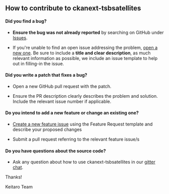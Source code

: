 ## How to contribute to ckanext-tsbsatellites

#### **Did you find a bug?**

* **Ensure the bug was not already reported** by searching on GitHub under [Issues](https://github.com/keitaroinc/ckanext-tsbsatellites/issues).

* If you're unable to find an open issue addressing the problem, [open a new one](https://github.com/keitaroinc/ckanext-tsbsatellites/issues/new). Be sure to include a **title and clear description**, as much relevant information as possible, we include an issue template to help out in filling-in the issue.

#### **Did you write a patch that fixes a bug?**

* Open a new GitHub pull request with the patch.

* Ensure the PR description clearly describes the problem and solution. Include the relevant issue number if applicable.

#### **Do you intend to add a new feature or change an existing one?**

* [Create a new feature issue](https://github.com/keitaroinc/ckanext-tsbsatellites/issues/new) using the Feature Request template and describe your proposed changes

* Submit a pull request referring to the relevant feature issue/s

#### **Do you have questions about the source code?**

* Ask any question about how to use ckanext-tsbsatellites in our [gitter chat](https://gitter.im/keitaroinc/ckan).

Thanks!

Keitaro Team
